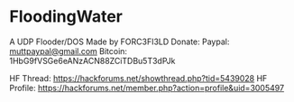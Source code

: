# FloodingWater
A UDP Flooder/DOS
Made by FORC3FI3LD 
Donate: 
Paypal: muttpaypal@gmail.com 
Bitcoin: 1HbG9fVSGe6eANzACN88ZCiTDBu5T3dPJk

HF Thread: https://hackforums.net/showthread.php?tid=5439028
HF Profile: https://hackforums.net/member.php?action=profile&uid=3005497
